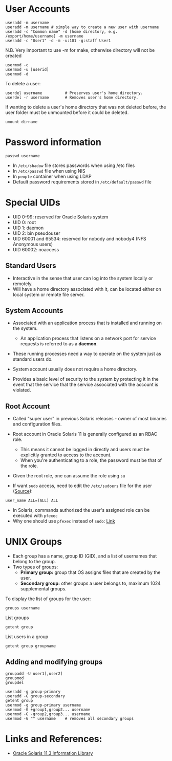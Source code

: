 # User Accounts

```
useradd -m username
useradd -m username	# simple way to create a new user with username
useradd -c "Common name" -d [home directory, e.g. /export/home/username] -m username
useradd -c "User1" -d -m -u:101 -g:staff User1
```
N.B. Very important to use -m for make, otherwise directory will not be created
```
usermod -c
usermod -u [userid]
usermod -d
```
To delete a user:
```
userdel username          # Preserves user's home directory.
userdel -r username       # Removes user's home directory.
```
If wanting to delete a user's home directory that was not deleted before, the user folder must be unmounted before it could be deleted.
```
umount dirname
```

# Password information
```
passwd username
```
- In `/etc/shadow` file stores passwords when using /etc files
- In `/etc/passwd` file when using NIS
- In `people` container when using LDAP
- Default password requirements stored in `/etc/default/passwd` file

# Special UIDs
- UID 0-99: reserved for Oracle Solaris system
- UID 0: root
- UID 1: daemon
- UID 2: bin pseudouser
- UID 60001 and 65534: reserved for nobody and nobody4 (NFS Anonymous users)
- UID 60002: noaccess

## Standard Users

- Interactive in the sense that user can log into the system locally or remotely.
- Will have a home directory associated with it, can be located either on local system or remote file server.

## System Accounts

- Associated with an application process that is installed and running on the system.

  - An application process that listens on a network port for service requests is referred to as a **daemon**.

- These running processes need a way to operate on the system just as standard users do.
- System account usually does not require a home directory.
- Provides a basic level of security to the system by protecting it in the event that the service that the service associated  with the account is violated.

## Root Account

- Called "super user" in previous Solaris releases - owner of most binaries and configuration files.
- Root account in Oracle Solaris 11 is generally configured as an RBAC role.

  - This means it cannot be logged in directly and users must be explicitly granted to access to the account.
  - When you're authenticating to a role, the password must be that of the role.

- Given the root role, one can assume the role using `su`
- If want `sudo` access, need to edit the `/etc/sudoers` file for the user ([Source](https://blogs.oracle.com/observatory/entry/sudo)):

```
user_name ALL=(ALL) ALL
```
- In Solaris, commands authorized the user's assigned role can be executed with `pfexec`
- Why one should use `pfexec` instead of `sudo`: [Link](https://lildude.co.uk/solaris-11-express-root-password-gotcha)

# UNIX Groups
- Each group has a name, group ID (GID), and a list of usernames that belong to the group.
- Two types of groups:
    - **Primary group:** group that OS assigns files that are created by the user.
    - **Secondary group:** other groups a user belongs to, maximum 1024 supplemental groups.

To display the list of groups for the user:
```
groups username
```
List groups
```
getent group
```
List users in a group
```
getent group groupname
```

## Adding and modifying groups
```
groupadd -U user1[,user2]
groupmod
groupdel

useradd -g group-primary
useradd -G group-secondary
getent group
usermod -g group-primary username
usermod -G +group1,group2... username
usermod -G -group2,group3... username
usermod -G "" username    # removes all secondary groups
```

# Links and References:
- [Oracle Solaris 11.3 Information Library](https://docs.oracle.com/cd/E53394_01/)
